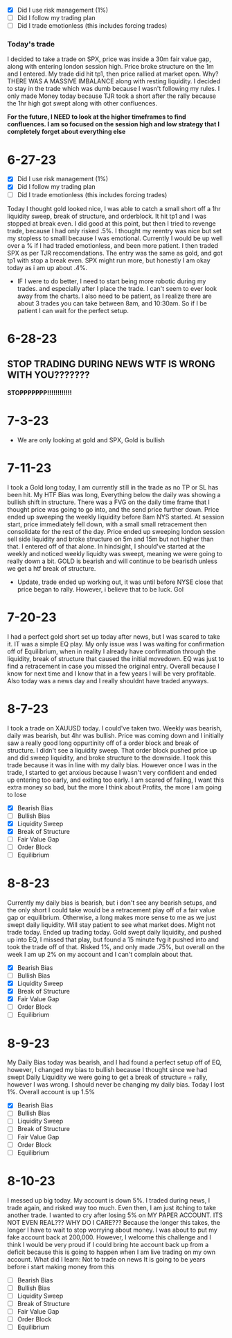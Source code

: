 - [x] Did I use risk management (1%)
- [ ] Did I follow my trading plan
- [ ] Did I trade emotionless (this includes forcing trades)

### Today's trade
I decided to take a trade on SPX, price was inside a 30m fair value gap, along with entering london session high. Price broke structure on the 1m and I entered. My trade did hit tp1, then price rallied at market open. Why? THERE WAS A MASSIVE IMBALANCE along with resting liquidity. I decided to stay in the trade which was dumb because I wasn't following my rules. I only made Money today because TJR took a short after the rally because the 1hr high got swept along with other confluences. 

**For the future, I NEED to look at the higher timeframes to find confluences. I am so focused on the session high and low strategy that I completely forget about everything else**


# 6-27-23

- [x] Did I use risk management (1%)
- [x] Did I follow my trading plan
- [ ] Did I trade emotionless (this includes forcing trades)

Today I thought gold looked nice, I was able to catch a small short off a 1hr liquidity sweep, break of structure, and orderblock. It hit tp1 and I was stopped at break even. I did good at this point, but then I tried to revenge trade, because I had only risked .5%. I thought my reentry was nice but set my stopless to smalll because I was emotional. Currently I would be up well over a % if I had traded emotionless, and been more patient. I then traded SPX as per TJR reccomendations. The entry was the same as gold, and got tp1 with stop a break even. SPX might run more, but honestly I am okay today as i am up about .4%.
- IF I were to do better, I need to start being more robotic during my trades. and especially after I place the trade. I can't seem to ever look away from the charts. I also need to be patient, as I realize there are about 3 trades you can take between 8am, and 10:30am. So if I be patient I can wait for the perfect setup. 

# 6-28-23

## STOP TRADING DURING NEWS WTF IS WRONG WITH YOU???????
#### STOPPPPPPP!!!!!!!!!!!!

# 7-3-23

- We are only looking at gold and SPX, Gold is bullish

# 7-11-23

I took a Gold long today, I am currently still in the trade as no TP or SL has been hit. My HTF Bias was long, Everything below the daily was showing a bullish shift in structure. There was a FVG on the daily time frame that I thought price was going to go into, and the send price further down. Price ended up sweeping the weekly liquidity before 8am NYS started. At session start, price immediately fell down, with a small small retracement then consolidate for the rest of the day. Price ended up sweeping london session sell side liquidity and broke structure on 5m and 15m but not higher than that. I entered off of that alone. In hindsight, I should've started at the weekly and noticed weekly liquidty was sweept, meaning we were going to really down a bit. GOLD is bearish and will continue to be bearisdh unless we get a htf break of structure.
- Update, trade ended up working out, it was until before NYSE close that price began to rally. However, i believe that to be luck. Gol

# 7-20-23

I had a perfect gold short set up today after news, but I was scared to take it. IT was a simple EQ play. My only issue was I was waiting for confirmation off of Equilibrium, when in reality I already have confirmation through the liquidity, break of structure that caused the initial movedown. EQ was just to find a retracement in case you missed the original entry. Overall because I know for next time and I know that in a few years I will be very profitable. Also today was a news day and I really shouldnt have traded anyways.

# 8-7-23

I took a trade on XAUUSD today. I could've taken two. Weekly was bearish, daily was bearish, but 4hr was bullish. Price was coming down and I initially saw a really good long oppurtinity off of a order block and break of structure. I didn't see a liquidity sweep. That order block pushed price up and did sweep liquidity, and broke structure to the downside. I took this trade because it was in line with my daily bias. However once I was in the trade, I started to get anxious because I wasn't very confident and ended up entering too early, and exiting too early. I am scared of failing, I want this extra money so bad, but the more I think about Profits, the more I am going to lose
- [x] Bearish Bias
- [ ] Bullish Bias
- [x] Liquidity Sweep
- [x] Break of Structure
- [ ] Fair Value Gap
- [ ] Order Block
- [ ] Equilibrium

# 8-8-23

Currently my daily bias is bearish, but i don't see any bearish setups, and the only short I could take would be a retracement play off of a fair value gap or equilibrium. Otherwise, a long makes more sense to me as we just swept daily liquidity. Will stay patient to see what market does. Might not trade today. Ended up trading today. Gold swept daily liquidity, and pushed up into EQ, I missed that play, but found a 15 minute fvg  it pushed into and took the trade off of that. Risked 1%, and only made .75%, but overall on the week I am up 2% on my account and I can't complain about that.
- [x] Bearish Bias
- [ ] Bullish Bias
- [x] Liquidity Sweep
- [x] Break of Structure
- [x] Fair Value Gap
- [ ] Order Block
- [ ] Equilibrium

# 8-9-23

My Daily Bias today was bearish, and I had found a perfect setup off of EQ, however, I changed my bias to bullish because I thought since we had swept Daily Liquidity we were going to get a break of structure + rally, however I was wrong. I should never be changing my daily bias. Today I lost 1%. Overall account is up 1.5%
- [x] Bearish Bias
- [ ] Bullish Bias
- [ ] Liquidity Sweep
- [ ] Break of Structure
- [ ] Fair Value Gap
- [ ] Order Block
- [ ] Equilibrium

# 8-10-23

I messed up big today. My account is down 5%. I traded during news, I trade again, and risked way too much. Even then, I am just itching to take another trade. I wanted to cry after losing 5% on MY PAPER ACCOUNT. ITS NOT EVEN REAL??? WHY DO I CARE??? Because the longer this takes, the longer I have to wait to stop worrying about money. I was about to put my fake account back at 200,000. However, I welcome this challenge and I think I would be very proud if I could bring hte account back up from a deficit because this is going to happen when I am live trading on my own account.
What did I learn:
	Not to trade on news
	It is going to be years before i start making money from this
	
- [ ] Bearish Bias
- [ ] Bullish Bias
- [ ] Liquidity Sweep
- [ ] Break of Structure
- [ ] Fair Value Gap
- [ ] Order Block
- [ ] Equilibrium